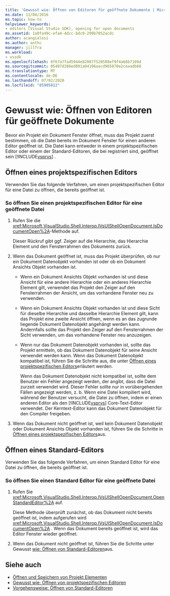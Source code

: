 ```yaml
---
title: 'Gewusst wie: Öffnen von Editoren für geöffnete Dokumente | Microsoft-Dokumentation'
ms.date: 11/04/2016
ms.topic: how-to
helpviewer_keywords:
- editors [Visual Studio SDK], opening for open documents
ms.assetid: 1a0fa49c-efa4-4dcc-bdc0-299b7052acdc
author: acangialosi
ms.author: anthc
manager: jillfra
ms.workload:
- vssdk
ms.openlocfilehash: 0f67a7fad5944e82087f520508ef9f4a66b7109d
ms.sourcegitcommit: 05487d286ed891a04196aacd965870e2ceaadb68
ms.translationtype: MT
ms.contentlocale: de-DE
ms.lasthandoff: 07/02/2020
ms.locfileid: "85905812"
---
```

# <a name="how-to-open-editors-for-open-documents"></a>Gewusst wie: Öffnen von Editoren für geöffnete Dokumente
Bevor ein Projekt ein Dokument Fenster öffnet, muss das Projekt zuerst bestimmen, ob die Datei bereits im Dokument Fenster für einen anderen Editor geöffnet ist. Die Datei kann entweder in einem projektspezifischen Editor oder einem der Standard-Editoren, die bei registriert sind, geöffnet sein [!INCLUDE[vsprvs](../code-quality/includes/vsprvs_md.md)] .

## <a name="open-a-project-specific-editor"></a>Öffnen eines projektspezifischen Editors
 Verwenden Sie das folgende Verfahren, um einen projektspezifischen Editor für eine Datei zu öffnen, die bereits geöffnet ist.

### <a name="to-open-a-project-specific-editor-for-an-open-file"></a>So öffnen Sie einen projektspezifischen Editor für eine geöffnete Datei

1. Rufen Sie die <xref:Microsoft.VisualStudio.Shell.Interop.IVsUIShellOpenDocument.IsDocumentOpen%2A>-Methode auf.

    Dieser Rückruf gibt ggf. Zeiger auf die Hierarchie, das Hierarchie Element und den Fensterrahmen des Dokuments zurück.

2. Wenn das Dokument geöffnet ist, muss das Projekt überprüfen, ob nur ein Dokument Datenobjekt vorhanden ist oder ob ein Dokument Ansichts Objekt vorhanden ist.

   - Wenn ein Dokument Ansichts Objekt vorhanden ist und diese Ansicht für eine andere Hierarchie oder ein anderes Hierarchie Element gilt, verwendet das Projekt den Zeiger auf den Fensterrahmen der Ansicht, um das vorhandene Fenster neu zu verwenden.

   - Wenn ein Dokument Ansichts Objekt vorhanden ist und diese Sicht für dieselbe Hierarchie und dasselbe Hierarchie Element gilt, kann das Projekt eine zweite Ansicht öffnen, wenn es an das zugrunde liegende Dokument Datenobjekt angehängt werden kann. Andernfalls sollte das Projekt den Zeiger auf den Fensterrahmen der Sicht verwenden, um das vorhandene Fenster neu anzuzeigen.

   - Wenn nur das Dokument Datenobjekt vorhanden ist, sollte das Projekt ermitteln, ob das Dokument Datenobjekt für seine Ansicht verwendet werden kann. Wenn das Dokument Datenobjekt kompatibel ist, führen Sie die Schritte aus, die unter [Öffnen eines projektspezifischen Editors](../extensibility/how-to-open-project-specific-editors.md)erläutert werden.

     Wenn das Dokument Datenobjekt nicht kompatibel ist, sollte dem Benutzer ein Fehler angezeigt werden, der angibt, dass die Datei zurzeit verwendet wird. Dieser Fehler sollte nur in vorübergehenden Fällen angezeigt werden, z. b. Wenn eine Datei kompiliert wird, während der Benutzer versucht, die Datei zu öffnen, indem er einen anderen Editor als den [!INCLUDE[vsprvs](../code-quality/includes/vsprvs_md.md)] Core-Text-Editor verwendet. Der Kerntext-Editor kann das Dokument Datenobjekt für den Compiler freigeben.

3. Wenn das Dokument nicht geöffnet ist, weil kein Dokument Datenobjekt oder Dokument Ansichts Objekt vorhanden ist, führen Sie die Schritte in [Öffnen eines projektspezifischen Editors](../extensibility/how-to-open-project-specific-editors.md)aus.

## <a name="open-a-standard-editor"></a>Öffnen eines Standard-Editors
 Verwenden Sie das folgende Verfahren, um einen Standard Editor für eine Datei zu öffnen, die bereits geöffnet ist.

### <a name="to-open-a-standard-editor-for-an-open-file"></a>So öffnen Sie einen Standard Editor für eine geöffnete Datei

1. Rufen Sie <xref:Microsoft.VisualStudio.Shell.Interop.IVsUIShellOpenDocument.OpenStandardEditor%2A> auf.

     Diese Methode überprüft zunächst, ob das Dokument nicht bereits geöffnet ist, indem aufgerufen wird <xref:Microsoft.VisualStudio.Shell.Interop.IVsUIShellOpenDocument.IsDocumentOpen%2A> . Wenn das Dokument bereits geöffnet ist, wird das Editor Fenster wieder geöffnet.

2. Wenn das Dokument nicht geöffnet ist, führen Sie die Schritte unter Gewusst [wie: Öffnen von Standard-Editoren](../extensibility/how-to-open-standard-editors.md)aus.

## <a name="see-also"></a>Siehe auch
- [Öffnen und Speichern von Projekt Elementen](../extensibility/internals/opening-and-saving-project-items.md)
- [Gewusst wie: Öffnen von projektspezifischen Editoren](../extensibility/how-to-open-project-specific-editors.md)
- [Vorgehensweise: Öffnen von Standard-Editoren](../extensibility/how-to-open-standard-editors.md)
